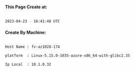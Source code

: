 
   
#### This Page Create at:

```bash

2023-04-23 - 16:41:48 UTC

```

#### Create By Machine:

```bash

Host Name : fv-az1028-174

platform  : Linux-5.15.0-1035-azure-x86_64-with-glibc2.35

Ip Local  : 10.1.0.32

```

